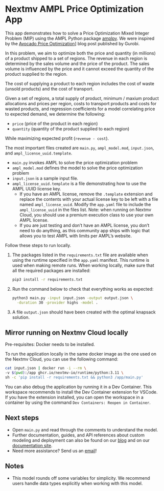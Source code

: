 # Nextmv AMPL Price Optimization App

This app demonstrates how to solve a Price Optimization Mixed Integer Problem
(MIP) using the AMPL Python package [amplpy][amplpy]. We were inspired by the
[Avocado Price Optimization][gurobi-blog]] blog post published by Gurobi.

In this problem, we aim to optimize both the price and quantity (in millions) of
a product shipped to a set of regions. The revenue in each region is determined
by the sales volume and the price of the product. The sales volume is influenced
by the price and it cannot exceed the quantity of the product supplied to the
region.

The cost of supplying a product to each region includes the cost of waste
(unsold products) and the cost of transport.

Given a set of regions, a total supply of product, minimum / maxium product
allocations and prices per region, costs to transport products and costs for
wasted products, and regression coefficients for a model correlating price to
expected demand, we determine the following:

* `price` (price of the product in each region)
* `quantity` (quantity of the product supplied to each region)

While maximizing expected profit (`revenue - cost`).

The most important files created are `main.py`, `ampl_model.mod`, `input.json`,
and `ampl_license_uuid.template`.

* `main.py` invokes AMPL to solve the price optimization problem
* `ampl_model.mod` defines the model to solve the price optimization problem
* `input.json` is a sample input file.
* `ampl_license_uuid.template` is a file demonstrating how to use the AMPL UUID
  license key.
  * If you have an AMPL license, remove the `.template` extension and replace
    the contents with your actual license key to be left with a file named
    `ampl_license_uuid`. Modify the `app.yaml` file to include the
    `ampl_license_uuid` in the files list. Note: when running on Nextmv Cloud,
    you should use a premium execution class to use your own AMPL license.
  * If you are just testing and don’t have an AMPL license, you don’t need to
    do anything, as this community app ships with logic that allows you to test
    AMPL with limits per AMPL’s website.

Follow these steps to run locally.

1. The packages listed in the `requirements.txt` file are available when using
   the runtime specified in the `app.yaml` manifest. This runtime is used when
   making remote runs. When working locally, make sure that all the required
   packages are installed:

    ```bash
    pip3 install -r requirements.txt
    ```

2. Run the command below to check that everything works as expected:

    ```bash
    python3 main.py -input input.json -output output.json \
      -duration 30 -provider highs -model .
    ```

3. A file `output.json` should have been created with the optimal knapsack
   solution.

## Mirror running on Nextmv Cloud locally

Pre-requisites: Docker needs to be installed.

To run the application locally in the same docker image as the one used on the
Nextmv Cloud, you can use the following command:

```bash
cat input.json | docker run -i --rm \
-v $(pwd):/app ghcr.io/nextmv-io/runtime/python:3.11 \
sh -c 'pip install -r requirements.txt && python3 /app/main.py'
```

You can also debug the application by running it in a Dev Container. This
workspace recommends to install the Dev Container extension for VSCode. If you
have the extension installed, you can open the workspace in a container by using
the command `Dev Containers: Reopen in Container`.

## Next steps

* Open `main.py` and read through the comments to understand the model.
* Further documentation, guides, and API references about custom modeling and
  deployment can also be found on our [blog](https://www.nextmv.io/blog) and on
  our [documentation site](https://docs.nextmv.io).
* Need more assistance? Send us an [email](mailto:support@nextmv.io)!

## Notes

* This model rounds off some variables for simplicity. We recommend users
  handle data types explicitly when working with this model.

[amplpy]: https://amplpy.ampl.com/en/latest/?_gl=1*16ca5pw*_ga*Nzk4OTUwMDgwLjE3MDgzNTIzMzg.*_ga_FY84K2YRRE*MTcwODQ0NTgwMy42LjEuMTcwODQ0NTgzOC4wLjAuMA..
[gurobi-blog]: https://www.google.com/search?q=gurobi+price+optimization+avocado&rlz=1C5CHFA_enUS904US904&oq=gurobi+price+optimization+avocado&gs_lcrp=EgZjaHJvbWUyBggAEEUYOTIGCAEQRRg80gEINDU2MGowajSoAgCwAgE&sourceid=chrome&ie=UTF-8
